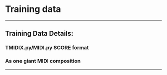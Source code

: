 # Training data

***

## Training Data Details:

### TMIDIX.py/MIDI.py SCORE format

### As one giant MIDI composition

***
